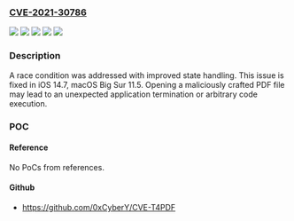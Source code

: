 ### [CVE-2021-30786](https://cve.mitre.org/cgi-bin/cvename.cgi?name=CVE-2021-30786)
![](https://img.shields.io/static/v1?label=Product&message=iOS&color=blue)
![](https://img.shields.io/static/v1?label=Product&message=macOS&color=blue)
![](https://img.shields.io/static/v1?label=Version&message=%3C%2011.5%20&color=brighgreen)
![](https://img.shields.io/static/v1?label=Version&message=%3C%2014.7%20&color=brighgreen)
![](https://img.shields.io/static/v1?label=Vulnerability&message=Opening%20a%20maliciously%20crafted%20PDF%20file%20may%20lead%20to%20an%20unexpected%20application%20termination%20or%20arbitrary%20code%20execution&color=brighgreen)

### Description

A race condition was addressed with improved state handling. This issue is fixed in iOS 14.7, macOS Big Sur 11.5. Opening a maliciously crafted PDF file may lead to an unexpected application termination or arbitrary code execution.

### POC

#### Reference
No PoCs from references.

#### Github
- https://github.com/0xCyberY/CVE-T4PDF

